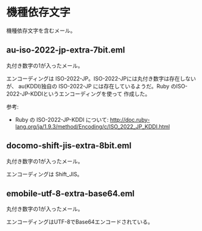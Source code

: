 # 機種依存文字

機種依存文字を含むメール。

## au-iso-2022-jp-extra-7bit.eml

丸付き数字の1が入ったメール。

エンコーディングは ISO-2022-JP。ISO-2022-JPには丸付き数字は存在しないが、
au(KDDI)独自の ISO-2022-JP には存在しているようだ。Ruby のISO-2022-JP-KDDIというエンコーディングを使って
作成した。

参考:

  * Ruby の ISO-2022-JP-KDDI について:
    http://doc.ruby-lang.org/ja/1.9.3/method/Encoding/c/ISO_2022_JP_KDDI.html

## docomo-shift-jis-extra-8bit.eml

丸付き数字の1が入ったメール。

エンコーディングは Shift_JIS。

## emobile-utf-8-extra-base64.eml

丸付き数字の1が入ったメール。

エンコーディングはUTF-8でBase64エンコードされている。
